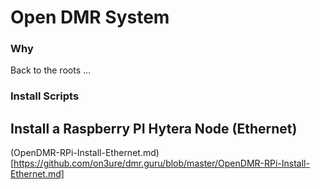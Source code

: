 # Open DMR System #

### Why ###
Back to the roots ... 

### Install Scripts ###

## Install a Raspberry PI Hytera Node (Ethernet) ##
(OpenDMR-RPi-Install-Ethernet.md)[https://github.com/on3ure/dmr.guru/blob/master/OpenDMR-RPi-Install-Ethernet.md]

